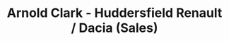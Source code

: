 ---
title: "Arnold Clark - Huddersfield Renault / Dacia (Sales)"
url: /huddersfield/arnold-clark-huddersfield-renault-dacia-sales/
shop: car
---